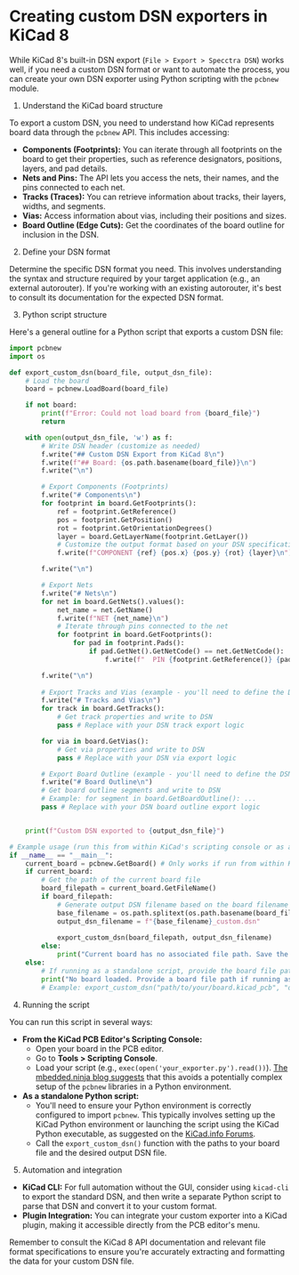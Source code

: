 # Creating custom DSN exporters in KiCad 8

While KiCad 8's built-in DSN export (`File > Export > Specctra DSN`)  works well, if you need a custom DSN format or want to automate the  process, you can create your own DSN exporter using Python scripting  with the `pcbnew` module. 

1. Understand the KiCad board structure

To export a custom DSN, you need to understand how KiCad represents board data through the `pcbnew` API. This includes accessing:

- **Components (Footprints):** You can iterate through all footprints on the board to get their  properties, such as reference designators, positions, layers, and pad  details.
- **Nets and Pins:** The API lets you access the nets, their names, and the pins connected to each net.
- **Tracks (Traces):** You can retrieve information about tracks, their layers, widths, and segments.
- **Vias:** Access information about vias, including their positions and sizes.
- **Board Outline (Edge Cuts):** Get the coordinates of the board outline for inclusion in the DSN. 

2. Define your DSN format

Determine the specific DSN format you need. This involves understanding the  syntax and structure required by your target application (e.g., an  external autorouter). If you're working with an existing autorouter,  it's best to consult its documentation for the expected DSN format. 

3. Python script structure

Here's a general outline for a Python script that exports a custom DSN file: 

```python
import pcbnew
import os

def export_custom_dsn(board_file, output_dsn_file):
    # Load the board
    board = pcbnew.LoadBoard(board_file)

    if not board:
        print(f"Error: Could not load board from {board_file}")
        return

    with open(output_dsn_file, 'w') as f:
        # Write DSN header (customize as needed)
        f.write("## Custom DSN Export from KiCad 8\n")
        f.write(f"## Board: {os.path.basename(board_file)}\n")
        f.write("\n")

        # Export Components (Footprints)
        f.write("# Components\n")
        for footprint in board.GetFootprints():
            ref = footprint.GetReference()
            pos = footprint.GetPosition()
            rot = footprint.GetOrientationDegrees()
            layer = board.GetLayerName(footprint.GetLayer())
            # Customize the output format based on your DSN specification
            f.write(f"COMPONENT {ref} {pos.x} {pos.y} {rot} {layer}\n")

        f.write("\n")

        # Export Nets
        f.write("# Nets\n")
        for net in board.GetNets().values():
            net_name = net.GetName()
            f.write(f"NET {net_name}\n")
            # Iterate through pins connected to the net
            for footprint in board.GetFootprints():
                for pad in footprint.Pads():
                    if pad.GetNet().GetNetCode() == net.GetNetCode():
                        f.write(f"  PIN {footprint.GetReference()} {pad.GetName()}\n")

        f.write("\n")
        
        # Export Tracks and Vias (example - you'll need to define the DSN format)
        f.write("# Tracks and Vias\n")
        for track in board.GetTracks():
            # Get track properties and write to DSN
            pass # Replace with your DSN track export logic

        for via in board.GetVias():
            # Get via properties and write to DSN
            pass # Replace with your DSN via export logic

        # Export Board Outline (example - you'll need to define the DSN format)
        f.write("# Board Outline\n")
        # Get board outline segments and write to DSN
        # Example: for segment in board.GetBoardOutline(): ...
        pass # Replace with your DSN board outline export logic


    print(f"Custom DSN exported to {output_dsn_file}")

# Example usage (run this from within KiCad's scripting console or as a standalone script)
if __name__ == "__main__":
    current_board = pcbnew.GetBoard() # Only works if run from within KiCad
    if current_board:
        # Get the path of the current board file
        board_filepath = current_board.GetFileName() 
        if board_filepath:
            # Generate output DSN filename based on the board filename
            base_filename = os.path.splitext(os.path.basename(board_filepath))[0]
            output_dsn_filename = f"{base_filename}_custom.dsn"
            
            export_custom_dsn(board_filepath, output_dsn_filename)
        else:
            print("Current board has no associated file path. Save the board first.")
    else:
        # If running as a standalone script, provide the board file path manually
        print("No board loaded. Provide a board file path if running as a standalone script.")
        # Example: export_custom_dsn("path/to/your/board.kicad_pcb", "output.dsn")
```

4. Running the script

You can run this script in several ways:

- **From the KiCad PCB Editor's Scripting Console:**
  - Open your board in the PCB editor.
  - Go to **Tools > Scripting Console**.
  - Load your script (e.g., `exec(open('your_exporter.py').read())`). [The mbedded.ninja blog suggests](https://blog.mbedded.ninja/electronics/general/kicad/how-to-write-python-scripts-for-kicad/) that this avoids a potentially complex setup of the `pcbnew` libraries in a Python environment.
- **As a standalone Python script:**
  - You'll need to ensure your Python environment is correctly configured to import `pcbnew`. This typically involves setting up the KiCad Python environment or  launching the script using the KiCad Python executable, as suggested on  the [KiCad.info Forums](https://forum.kicad.info/t/getting-started-using-python-scripts/14765).
  - Call the `export_custom_dsn()` function with the paths to your board file and the desired output DSN file. 

5. Automation and integration

- **KiCad CLI:** For full automation without the GUI, consider using `kicad-cli` to export the standard DSN, and then write a separate Python script to parse that DSN and convert it to your custom format.
- **Plugin Integration:** You can integrate your custom exporter into a KiCad plugin, making it accessible directly from the PCB editor's menu. 



Remember to consult the KiCad 8 API documentation and relevant file format  specifications to ensure you're accurately extracting and formatting the data for your custom DSN file.